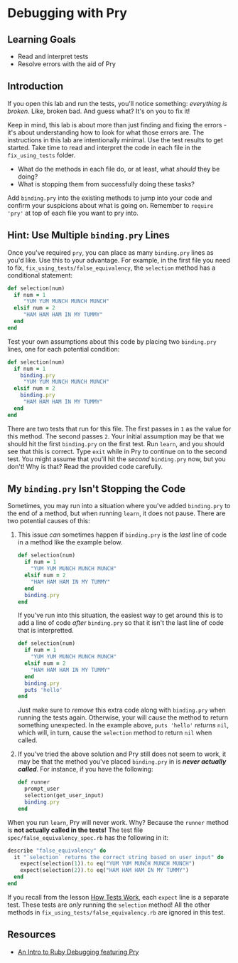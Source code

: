 # Debugging with Pry

## Learning Goals

- Read and interpret tests
- Resolve errors with the aid of Pry

## Introduction

If you open this lab and run the tests, you'll notice something: _everything is
broken_. Like, broken bad. And guess what?  It's on you to fix it!

Keep in mind, this lab is about more than just finding and fixing the errors -
it's about understanding how to look for what those errors are. The instructions
in this lab are intentionally minimal. Use the test results to get started. Take
time to read and interpret the code in each file in the `fix_using_tests`
folder.

- What do the methods in each file do, or at least, what _should_ they be doing?
- What is stopping them from successfully doing these tasks?

Add `binding.pry` into the existing methods to jump into your code and confirm
your suspicions about what is going on. Remember to `require 'pry'` at top of
each file you want to pry into.

## Hint: Use Multiple `binding.pry` Lines

Once you've required `pry`, you can place as many `binding.pry` lines as you'd
like. Use this to your advantage. For example, in the first file you need to
fix, `fix_using_tests/false_equivalency`, the `selection` method has a
conditional statement:

```rb
def selection(num)
  if num = 1
     "YUM YUM MUNCH MUNCH MUNCH"
  elsif num = 2
     "HAM HAM HAM IN MY TUMMY"
  end
end
```

Test your own assumptions about this code by placing two `binding.pry` lines,
one for each potential condition:

```rb
def selection(num)
  if num = 1
    binding.pry
     "YUM YUM MUNCH MUNCH MUNCH"
  elsif num = 2
    binding.pry
     "HAM HAM HAM IN MY TUMMY"
  end
end
```

There are two tests that run for this file. The first passes in `1` as the value
for this method. The second passes `2`. Your initial assumption may be that we
should hit the first `binding.pry` on the first test. Run `learn`, and you
should see that this is correct. Type `exit` while in Pry to continue on to the
second test. You might assume that you'll hit the _second_ `binding.pry` now,
but you don't! Why is that? Read the provided code carefully.

## My `binding.pry` Isn't Stopping the Code

Sometimes, you may run into a situation where you've added `binding.pry` to the
end of a method, but when running `learn`, it does not pause. There are two 
potential causes of this:

1. This issue _can_ sometimes happen if `binding.pry` is the _last_ line of code
   in a method like the example below.


    ```rb
    def selection(num)
      if num = 1
        "YUM YUM MUNCH MUNCH MUNCH"
      elsif num = 2
        "HAM HAM HAM IN MY TUMMY"
      end
      binding.pry
    end
    ```

   If you've run into this situation, the easiest way to get around this is to
   add a line of code _after_ `binding.pry` so that it isn't the last line of
   code that is interpretted.

    ```rb
    def selection(num)
      if num = 1
        "YUM YUM MUNCH MUNCH MUNCH"
      elsif num = 2
        "HAM HAM HAM IN MY TUMMY"
      end
      binding.pry
      puts 'hello'
    end
    ```

   Just make sure to _remove_ this extra code along with `binding.pry` when running the tests again. Otherwise, your will cause the method to return something unexpected.  In the example above, `puts 'hello'` _returns_ `nil`, which will, in turn, cause the `selection` method to return `nil` when called.

2. If you've tried the above solution and Pry still does not seem to work, it
   may be that the method you've placed `binding.pry` in is **_never actually called_**. For instance, if you have the following:

    ```rb
    def runner
      prompt_user
      selection(get_user_input)
      binding.pry
    end
    ```

  When you run `learn`, Pry will never work. Why? Because the `runner` method is
  **not actually called in the tests!** The test file `spec/false_equivalency_spec.rb` has the following in it:

  ```rb
  describe "false_equivalency" do
    it "`selection` returns the correct string based on user input" do
      expect(selection(1)).to eq("YUM YUM MUNCH MUNCH MUNCH")
      expect(selection(2)).to eq("HAM HAM HAM IN MY TUMMY")
    end
  end
  ```

  If you recall from the lesson [How Tests Work][], each `expect` line is a
  separate test. These tests are _only_ running the `selection` method! All the
  other methods in `fix_using_tests/false_equivalency.rb` are ignored in this
  test.

[How Tests Work]: https://github.com/learn-co-curriculum/reading-errors-and-debugging-how-tests-work

## Resources

- [An Intro to Ruby Debugging featuring Pry](https://medium.com/@TheDickWard/an-intro-to-ruby-debugging-featuring-pry-c931fde69069)
